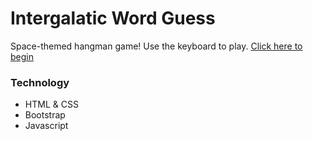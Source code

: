 # Intergalatic Word Guess

Space-themed hangman game! Use the keyboard to play.
[Click here to begin](https://kat-zhang.github.io/Intergalatic-Word-Guess/ "Link to Application")

### Technology
- HTML & CSS
- Bootstrap
- Javascript
